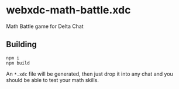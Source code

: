 # webxdc-math-battle.xdc

Math Battle game for Delta Chat

## Building

```
npm i
npm build
```

An `*.xdc` file will be generated, then just drop it into any chat and you should be able to test your math skills.
